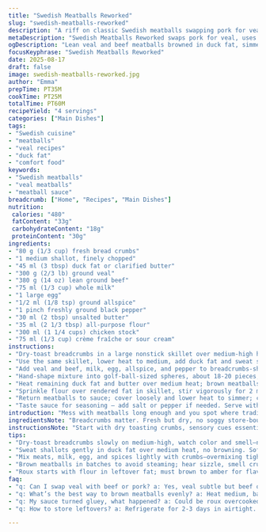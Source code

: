 ```yaml
---
title: "Swedish Meatballs Reworked"
slug: "swedish-meatballs-reworked"
description: "A riff on classic Swedish meatballs swapping pork for veal and olive oil for duck fat. Pan-toast breadcrumbs dry till golden, onions sweat in some fat, then mix with soaked crumbs, veal, beef, egg, and spices. Fry meatballs till richly browned before making a roux-based sauce with chicken stock and crème fraîche. Simmer everything gently till cooked through. Serve with mashed potatoes and a berry compote for balance. Practical hints on handling mixture texture, browning secrets, and sauce consistency included."
metaDescription: "Swedish Meatballs Reworked swaps pork for veal, uses duck fat and toasted crumbs for deep flavor, finished in a rich roux sauce with crème fraîche. Comfort meets craft."
ogDescription: "Lean veal and beef meatballs browned in duck fat, simmered in a roux sauce with crème fraîche. Toasted crumbs add crust, shallots sweeten, spice blends in subtle layers."
focusKeyphrase: "Swedish Meatballs Reworked"
date: 2025-08-17
draft: false
image: swedish-meatballs-reworked.jpg
author: "Emma"
prepTime: PT35M
cookTime: PT25M
totalTime: PT60M
recipeYield: "4 servings"
categories: ["Main Dishes"]
tags:
- "Swedish cuisine"
- "meatballs"
- "veal recipes"
- "duck fat"
- "comfort food"
keywords:
- "Swedish meatballs"
- "veal meatballs"
- "meatball sauce"
breadcrumb: ["Home", "Recipes", "Main Dishes"]
nutrition: 
 calories: "480"
 fatContent: "33g"
 carbohydrateContent: "18g"
 proteinContent: "30g"
ingredients:
- "80 g (1/3 cup) fresh bread crumbs"
- "1 medium shallot, finely chopped"
- "45 ml (3 tbsp) duck fat or clarified butter"
- "300 g (2/3 lb) ground veal"
- "380 g (14 oz) lean ground beef"
- "75 ml (1/3 cup) whole milk"
- "1 large egg"
- "1/2 ml (1/8 tsp) ground allspice"
- "1 pinch freshly ground black pepper"
- "30 ml (2 tbsp) unsalted butter"
- "35 ml (2 1/3 tbsp) all-purpose flour"
- "300 ml (1 1/4 cups) chicken stock"
- "75 ml (1/3 cup) crème fraîche or sour cream"
instructions:
- "Dry-toast breadcrumbs in a large nonstick skillet over medium-high heat until golden, stirring constantly; smells nutty and toasty; remove and place in large bowl."
- "Use the same skillet, lower heat to medium, add duck fat and sweat shallots gently; translucent and soft without browning, season with salt and pepper; transfer to bowl with breadcrumbs; allow to cool slightly — hot onions will scramble the egg later."
- "Add veal and beef, milk, egg, allspice, and pepper to breadcrumbs-shallot mix; combine thoroughly but don’t overwork; mixture should be sticky but not sloppy — too wet means more crumbs or a touch more flour."
- "Hand-shape mixture into golf-ball-sized spheres, about 18-20 pieces; place on plate ready for frying."
- "Heat remaining duck fat and butter over medium heat; brown meatballs in batches so they don’t steam — each side about 3-4 minutes till rich mahogany crust forms; don’t rush or crowd pan; transfer browned meatballs to a warm plate."
- "Sprinkle flour over rendered fat in skillet, stir vigorously for 2 minutes; golden, slightly nutty aroma signals proper browning; slowly whisk in chicken stock and crème fraîche, scraping pan bottom for flavorful bits; bring sauce to gentle boil, stir constantly."
- "Return meatballs to sauce; cover loosely and lower heat to simmer; cook about 8-10 minutes until meatballs firm, internal temp near 70°C (160°F); sauce thickens slightly; if too thick, add broth in small bursts."
- "Taste sauce for seasoning — add salt or pepper if needed. Serve with creamy mashed potatoes; classic touch: lingonberry or cranberry jam on the side to cut richness."
introduction: "Mess with meatballs long enough and you spot where traditions slip versus what truly works. Pork in Swedish balls, sure, but veal lends a tender, almost velvet texture I found more complex but delicate. Duck fat over olive oil brings rounder depth; its smell draws you in before you even start. Toasted crumbs add crust but do it too fast, they’ll burn—watch the color, smell that toasty note, then off heat. Onion done right means soft sweetness without sharpness. Saucing is vital; don’t just thicken, coax flavors — using sour cream instead of heavy cream add tang to balance richness. Tried adding warm spices early—muscat, allspice—subtle but key in marrying flavors. Timing? Feel the textures not just the clock. Meatballs should be firm, not rubbery. Sauce velvety, not gluey. Learned this from many batches in winters, when comfort needed tweaking. This version calls for patience, intuition, and a sharp skillet flick. The plop and sizzle, aroma hitting nose, signals progress—trust that, more than timer numbers."
ingredientsNote: "Breadcrumbs matter. Fresh but dry, no soggy store-bought packs. Toasting releases nuttiness and stabilizes moisture so meatballs don’t fall apart. Switched to shallots—not regular onion—for less bite, more buttery aroma. Duck fat stood in for olive oil because it browns better, doesn't smoke as fast, and adds flavor depth not heavy. Veal replaces pork for subtlety and fine texture; if unavailable, extra beef or turkey is passable but less tender. The milk soaks crumbs, softens meatballs—whole milk or cream is preferred; skim or plant-based milks will dry balls. Egg binds but don’t overdo, or meatballs toughen. Flour in roux must brown properly; too pale no flavor, too dark turns bitter. Chicken stock here is low sodium, good for controlling saltiness; beef stock can overpower but usable. Crème fraîche adds tang and richness; sour cream is close. Avoid plain heavy cream unless you want extra fat and no acidity. Spices like allspice or nutmeg add subtle warmth without overwhelming. Black pepper freshly ground is key; pre-ground turns dull. Salt judiciously at mixing and adjusting at end of cooking."
instructionsNote: "Start with dry toasting crumbs, sensory cues essential here—changing colors, nutty aromas. Don’t rush or step away. Next, sweat shallots in the same pan to build flavors without coloring, keeping shape and sweetness; volume matters so pan size is important. Combining meats with soaking crumbs, egg, milk needs gentle hands; overmixing yields chewy texture. Shape balls evenly to cook uniformly; I prefer slightly smaller than golf balls for quicker, consistent inside doneness. Browning in batches prevents steaming; sizzling sounds and spotting crust are good markers. Manage heat: too hot burns crust, too low results in gray meatballs. Roux-making after frying uses left-behind fat—don’t discard; scraping flavor bits crucial. Flour color and smell dictate readiness for stock addition. Stir constantly to avoid lumps. Simmer meatballs gently once added to sauce; loud boil toughens meat, faint bubbling perfect. Sauce thickens with time and cream acid; loosen as needed but avoid watery finish. Taste along stages to adjust seasoning. Side tips: serve with mashed potatoes to soak sauce or noodles if preferred. Lingonberry jam brightens palate and cuts fat. Leftovers reheat gently to avoid drying."
tips:
- "Dry-toast breadcrumbs slowly on medium-high, watch color and smell—nutty aroma signals readiness. No shortcuts here; burnt crumbs ruin texture. Stir constantly; pan hot spots burn edges fast but not center. Use fresh crumbs only. Dried pre-packaged crumbs sog too easily, no crust."
- "Sweat shallots gently in duck fat over medium heat, no browning. Soft translucent texture means sweet flavor, not sharp. If pan too hot, onions crisp or scorch. Volume expands; pan size matters. Cool onions fast after to avoid cooking egg in next step, else scrambled surprises."
- "Mix meats, milk, egg, and spices lightly with crumbs—overmixing tightens protein, makes balls tough. Sticky but firm mix key; too wet adds more crumbs or a little flour, not both. Testing by squeeze feel not exact measurements. Shape golf ball size, smaller cooks more evenly, less raw center risk."
- "Brown meatballs in batches to avoid steaming; hear sizzle, smell crust forming. Each side gets 3-4 minutes; too fast and outside burns, too slow pan cools, meat steams gray. Keep space, don’t crowd. Transfer browned meatballs to warm plate quickly to rest before saucing."
- "Roux starts with flour in leftover fat; must brown to amber for flavor. Smell is your guide—nutty, toasted with no bitterness. Stir constantly 2 minutes to unlock richness. Adding stock slowly avoids lumps. Scrape pan bottom; browned bits are flavor power. Sauce should bubble gently, not boil loud, else toughness."
faq:
- "q: Can I swap veal with beef or pork? a: Yes, veal subtle but beef or pork works. Beef gives firmer texture, pork fattier flavor. Mixing all three ok too, balance depends on what you want. Substitutes change cooking times slightly."
- "q: What’s the best way to brown meatballs evenly? a: Heat medium, batches, leave space. Sizzle sounds tell when ready. No crowding or steam traps form, crust fails. Adjust heat if smoke, reduce flame—too hot burns, too low steams meat. Patience key."
- "q: My sauce turned gluey, what happened? a: Could be roux overcooked or too much flour. Too dark and bitter, too pale no flavor. Sauce needs gentle simmer with cream acidity. Thin with stock if too thick. Stir frequently to avoid lumps."
- "q: How to store leftovers? a: Refrigerate for 2-3 days in airtight. Reheat low and slow, add splash stock or water to avoid drying. Freeze cooked meatballs and sauce separately works well; thaw in fridge overnight. Reheat thoroughly but avoid overcooking sauce."

---
```

